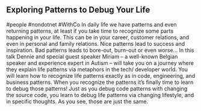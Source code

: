 ## Exploring Patterns to Debug Your Life ##
#people #nondotnet #WithCo
In daily life we have patterns and even returning patterns, at least if you take time to recognize some parts happening in your life. This can be in your career, customer relations, and even in personal and family relations. Nice patterns lead to success and inspiration. Bad patterns leads to bore-out, burn-out or even worse...
In this talk Dennie and special guest speaker Miriam – a well-known Belgian speaker and experience expert in Autism – will take you on a journey where they explain life patterns via metaphors in the tech/ developer world. 
You will learn how to recognize life patterns exactly as in code, engineering, and business patterns. When you recognize the patterns it’s finally time to learn to debug those patterns!
 Just as you debug code patterns with changing the source code, you learn to debug life patterns via changing lifestyle, and in specific thoughts. As you see, those are just the same.
